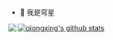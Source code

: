 - 👋 我是穹星

<a href="https://github.com/qiongxing">
<img align="left" src="https://github-readme-stats.vercel.app/api/top-langs/?username=qiongxing&hide=html,shell">
</a>

[![qiongxing's github stats](https://github-readme-stats.vercel.app/api?username=qiongxing&show_icons=true)](https://github.com/qiongxing)
